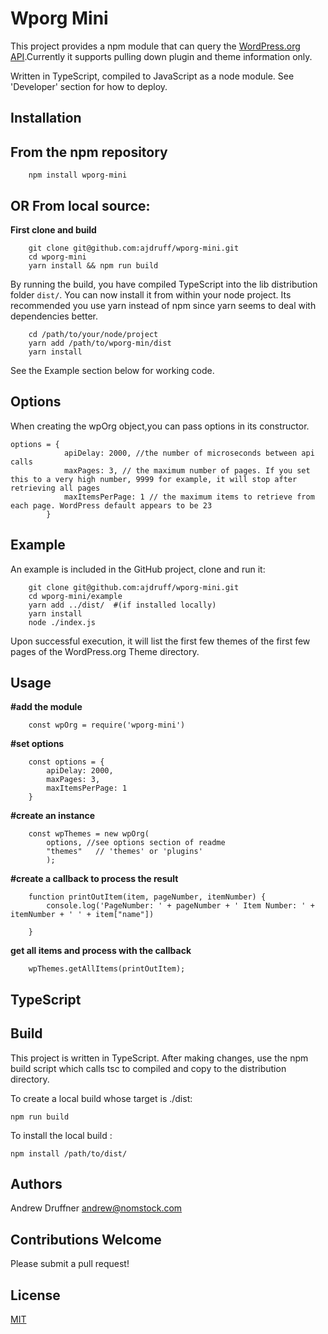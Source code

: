 # Wporg Mini

This project provides a npm module that can query the [WordPress.org API](https://codex.wordpress.org/WordPress.org_API).Currently it supports pulling down plugin and theme information only.

Written in TypeScript, compiled to JavaScript as a node module. See 'Developer' section for how to deploy.

## Installation

## From the npm repository

        npm install wporg-mini


## OR From local source:

**First clone and build**

        git clone git@github.com:ajdruff/wporg-mini.git
        cd wporg-mini
        yarn install && npm run build

By running the build, you have compiled TypeScript into the lib distribution folder `dist/`. You can now install it from within your node project. Its recommended you use yarn instead of npm since yarn seems to deal with dependencies better.

        cd /path/to/your/node/project
        yarn add /path/to/wporg-min/dist
        yarn install

See the Example section below for working code.

## Options

When creating the wpOrg object,you can pass options in its constructor.

    options = {
                apiDelay: 2000, //the number of microseconds between api calls
                maxPages: 3, // the maximum number of pages. If you set this to a very high number, 9999 for example, it will stop after retrieving all pages
                maxItemsPerPage: 1 // the maximum items to retrieve from each page. WordPress default appears to be 23
            }

## Example 

An example is included in the GitHub project, clone and run it:

        git clone git@github.com:ajdruff/wporg-mini.git
        cd wporg-mini/example
        yarn add ../dist/  #(if installed locally)
        yarn install
        node ./index.js

Upon successful execution, it will list the first few themes of the first few pages of the WordPress.org Theme directory.

## Usage

**#add the module**

        const wpOrg = require('wporg-mini')

**#set options**

        const options = {
            apiDelay: 2000,
            maxPages: 3,
            maxItemsPerPage: 1
        }

**#create an instance**


        const wpThemes = new wpOrg(
            options, //see options section of readme
            "themes"   // 'themes' or 'plugins'
            );


**#create a callback to process the result**

        function printOutItem(item, pageNumber, itemNumber) {
            console.log('PageNumber: ' + pageNumber + ' Item Number: ' + itemNumber + ' ' + item["name"])
     
        }

**get all items and process with the callback**

        wpThemes.getAllItems(printOutItem);

## TypeScript


## Build

This project is written in TypeScript. After making changes, use the npm build script which calls tsc to compiled and copy to the distribution directory.

To create a local build whose target is ./dist: 

    npm run build

To install the local build :

    npm install /path/to/dist/


## Authors

Andrew Druffner <andrew@nomstock.com>

## Contributions Welcome

Please submit a pull request! 


## License

[MIT](https://opensource.org/licenses/MIT)